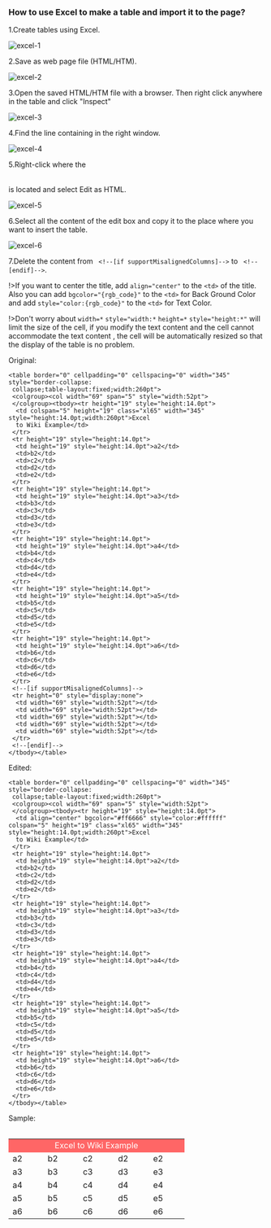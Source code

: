 ### How to use Excel to make a table and import it to the page?

1.Create tables using Excel.

![excel-1](../assets/images/formats-excel-to-form/contribution-formats-form-excel-1.png)

2.Save as web page file (HTML/HTM).

![excel-2](../assets/images/formats-excel-to-form/contribution-formats-form-excel-2.png)

3.Open the saved HTML/HTM file with a browser. Then right click anywhere in the table and click "Inspect"

![excel-3](../assets/images/formats-excel-to-form/contribution-formats-form-excel-3.png)

4.Find the line containing <table> in the right window.
  
![excel-4](../assets/images/formats-excel-to-form/contribution-formats-form-excel-4.png)

5.Right-click where the <table> is located and select Edit as HTML.
  
![excel-5](../assets/images/formats-excel-to-form/contribution-formats-form-excel-5.png)
  
6.Select all the content of the edit box and copy it to the place where you want to insert the table.

![excel-6](../assets/images/formats-excel-to-form/contribution-formats-form-excel-6.png)

7.Delete the content from ` <!--[if supportMisalignedColumns]-->` to ` <!--[endif]-->`.
  
!>If you want to center the title, add `align="center"` to the `<td>` of the title. Also you can add `bgcolor="{rgb_code}"` to the `<td>` for Back Ground Color and add `style="color:{rgb_code}"` to the `<td>` for Text Color.

!>Don't worry about `width=*` `style="width:*` `height=*` `style="height:*"` will limit the size of the cell, if you modify the text content and the cell cannot accommodate the text content , the cell will be automatically resized so that the display of the table is no problem.
  
Original:

```
<table border="0" cellpadding="0" cellspacing="0" width="345" style="border-collapse:
 collapse;table-layout:fixed;width:260pt">
 <colgroup><col width="69" span="5" style="width:52pt">
 </colgroup><tbody><tr height="19" style="height:14.0pt">
  <td colspan="5" height="19" class="xl65" width="345" style="height:14.0pt;width:260pt">Excel
  to Wiki Example</td>
 </tr>
 <tr height="19" style="height:14.0pt">
  <td height="19" style="height:14.0pt">a2</td>
  <td>b2</td>
  <td>c2</td>
  <td>d2</td>
  <td>e2</td>
 </tr>
 <tr height="19" style="height:14.0pt">
  <td height="19" style="height:14.0pt">a3</td>
  <td>b3</td>
  <td>c3</td>
  <td>d3</td>
  <td>e3</td>
 </tr>
 <tr height="19" style="height:14.0pt">
  <td height="19" style="height:14.0pt">a4</td>
  <td>b4</td>
  <td>c4</td>
  <td>d4</td>
  <td>e4</td>
 </tr>
 <tr height="19" style="height:14.0pt">
  <td height="19" style="height:14.0pt">a5</td>
  <td>b5</td>
  <td>c5</td>
  <td>d5</td>
  <td>e5</td>
 </tr>
 <tr height="19" style="height:14.0pt">
  <td height="19" style="height:14.0pt">a6</td>
  <td>b6</td>
  <td>c6</td>
  <td>d6</td>
  <td>e6</td>
 </tr>
 <!--[if supportMisalignedColumns]-->
 <tr height="0" style="display:none">
  <td width="69" style="width:52pt"></td>
  <td width="69" style="width:52pt"></td>
  <td width="69" style="width:52pt"></td>
  <td width="69" style="width:52pt"></td>
  <td width="69" style="width:52pt"></td>
 </tr>
 <!--[endif]-->
</tbody></table>
```
  
Edited:

```
<table border="0" cellpadding="0" cellspacing="0" width="345" style="border-collapse:
 collapse;table-layout:fixed;width:260pt">
 <colgroup><col width="69" span="5" style="width:52pt">
 </colgroup><tbody><tr height="19" style="height:14.0pt">
  <td align="center" bgcolor="#ff6666" style="color:#ffffff" colspan="5" height="19" class="xl65" width="345" style="height:14.0pt;width:260pt">Excel
  to Wiki Example</td>
 </tr>
 <tr height="19" style="height:14.0pt">
  <td height="19" style="height:14.0pt">a2</td>
  <td>b2</td>
  <td>c2</td>
  <td>d2</td>
  <td>e2</td>
 </tr>
 <tr height="19" style="height:14.0pt">
  <td height="19" style="height:14.0pt">a3</td>
  <td>b3</td>
  <td>c3</td>
  <td>d3</td>
  <td>e3</td>
 </tr>
 <tr height="19" style="height:14.0pt">
  <td height="19" style="height:14.0pt">a4</td>
  <td>b4</td>
  <td>c4</td>
  <td>d4</td>
  <td>e4</td>
 </tr>
 <tr height="19" style="height:14.0pt">
  <td height="19" style="height:14.0pt">a5</td>
  <td>b5</td>
  <td>c5</td>
  <td>d5</td>
  <td>e5</td>
 </tr>
 <tr height="19" style="height:14.0pt">
  <td height="19" style="height:14.0pt">a6</td>
  <td>b6</td>
  <td>c6</td>
  <td>d6</td>
  <td>e6</td>
 </tr>
</tbody></table>
```
  
Sample:

<table border="0" cellpadding="0" cellspacing="0" width="345" style="border-collapse:
 collapse;table-layout:fixed;width:260pt">
 <colgroup><col width="69" span="5" style="width:52pt">
 </colgroup><tbody><tr height="19" style="height:14.0pt">
  <td align="center" bgcolor="#ff6666" style="color:#ffffff" colspan="5" height="19" class="xl65" width="345" style="height:14.0pt;width:260pt">Excel
  to Wiki Example</td>
 </tr>
 <tr height="19" style="height:14.0pt">
  <td height="19" style="height:14.0pt">a2</td>
  <td>b2</td>
  <td>c2</td>
  <td>d2</td>
  <td>e2</td>
 </tr>
 <tr height="19" style="height:14.0pt">
  <td height="19" style="height:14.0pt">a3</td>
  <td>b3</td>
  <td>c3</td>
  <td>d3</td>
  <td>e3</td>
 </tr>
 <tr height="19" style="height:14.0pt">
  <td height="19" style="height:14.0pt">a4</td>
  <td>b4</td>
  <td>c4</td>
  <td>d4</td>
  <td>e4</td>
 </tr>
 <tr height="19" style="height:14.0pt">
  <td height="19" style="height:14.0pt">a5</td>
  <td>b5</td>
  <td>c5</td>
  <td>d5</td>
  <td>e5</td>
 </tr>
 <tr height="19" style="height:14.0pt">
  <td height="19" style="height:14.0pt">a6</td>
  <td>b6</td>
  <td>c6</td>
  <td>d6</td>
  <td>e6</td>
 </tr>
</tbody></table>
